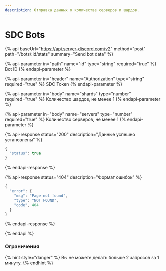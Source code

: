 ```yaml
---
description: Отправка данных о количестве серверов и шардов.
---
```


# SDC Bots

{% api baseUrl="https://api.server-discord.com/v2" method="post" path="/bots/:id/stats" summary="Send bot data" %}

{% api-parameter in="path" name="id" type="string" required="true" %}
Bot ID
{% endapi-parameter %}

{% api-parameter in="header" name="Authorization" type="string" required="true" %}
SDC Token
{% endapi-parameter %}

{% api-parameter in="body" name="shards" type="number" required="true" %}
Количество шардов, не менее 1
{% endapi-parameter %}

{% api-parameter in="body" name="servers" type="number" required="true" %}
Количество серверов, не менее 1
{% endapi-parameter %}

{% api-response status="200" description="Данные успешно установлены" %}
```javascript
{
  "status": true
}
```
{% endapi-response %}

{% api-response status="404" description="Формат ошибок" %}
```javascript
{
  "error": {
    "msg": "Page not found",
    "type": "NOT FOUND",
    "code", 404
  }
}
```
{% endapi-response %}

{% endapi %}

### Ограничения

{% hint style="danger" %}
Вы не можете делать больше 2 запросов за 1 минуту.
{% endhint %}
